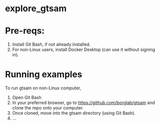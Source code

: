 # explore_gtsam

# Pre-reqs:
1. Install Git Bash, if not already installed.
2. For non-Linux users, install Docker Desktop (can use it without signing in).

# Running examples
To run gtsam on non-Linux computer,
1. Open Git Bash
2. In your preferred browser, go to https://github.com/borglab/gtsam and clone the repo onto your computer.
3. Once cloned, move into the gtsam directory (using Git Bash).
4. ...
